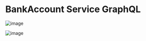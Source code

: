 # BankAccount Service GraphQL
![image](https://github.com/user-attachments/assets/22ae3b5e-6b87-4e99-8af4-3d7892335fdb)

![image](https://github.com/user-attachments/assets/9e2bc72e-aa28-4bf0-9654-4a8d8b8610c9)
